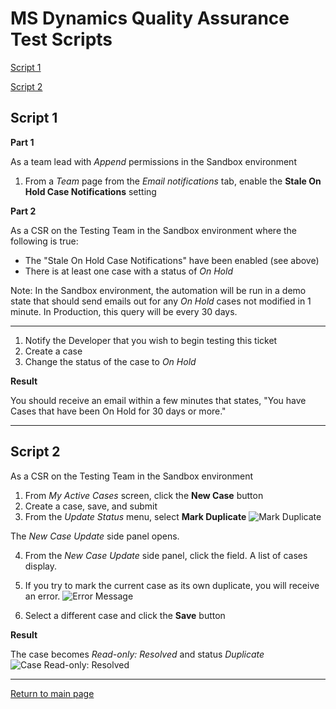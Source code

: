 # MS Dynamics Quality Assurance Test Scripts

[Script 1](QA.md#script-1)

[Script 2](QA.md#script-2)

##  Script 1

**Part 1**

As a team lead with _Append_ permissions in the Sandbox environment
 
1. From a _Team_ page from the _Email notifications_ tab, enable the **Stale On Hold Case Notifications** setting

 
**Part 2**

As a CSR on the Testing Team in the Sandbox environment where the following is true:

 * The "Stale On Hold Case Notifications" have been enabled (see above)
 * There is at least one case with a status of _On Hold_

 Note: In the Sandbox environment, the automation will be run in a demo state that should send emails out for any _On Hold_ cases not modified in 1 minute. In Production, this query will be every 30 days.
___

1. Notify the Developer that you wish to begin testing this ticket
2. Create a case
3. Change the status of the case to _On Hold_

**Result**

You should receive an email within a few minutes that states, "You have Cases that have been On Hold for 30 days or more."


---

##  Script 2

As a CSR on the Testing Team in the Sandbox environment

1. From _My Active Cases_ screen, click the **New Case** button
2. Create a case, save, and submit
3. From the _Update Status_ menu, select **Mark Duplicate**
![Mark Duplicate](https://github.com/user-attachments/assets/0fd30524-e915-4810-afc5-e09cbcf98cff)
 
 The _New Case Update_ side panel opens.
 
 4. From the _New Case Update_ side panel, click the field. A list of cases display.
 5. If you try to mark the current case as its own duplicate, you will receive an error.
 ![Error Message](https://github.com/user-attachments/assets/37ca88f5-fbfc-4700-986a-0e04d9c25ecb)

 7. Select a different case and click the **Save** button

**Result**

 The case becomes _Read-only: Resolved_ and status _Duplicate_
![Case Read-only: Resolved](https://github.com/user-attachments/assets/5edbde52-7db1-42cc-841d-8d7b29d77fca)



---

[Return to main page](https://jenpetsmit.github.io/)

&nbsp;
